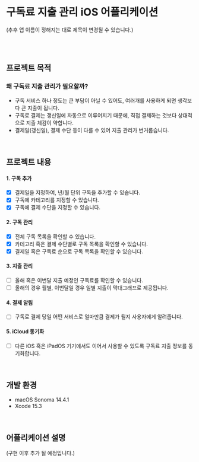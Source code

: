# 구독료 지출 관리 iOS 어플리케이션

(추후 앱 이름이 정해지는 대로 제목이 변경될 수 있습니다.)

<br><br>

## 프로젝트 목적
### 왜 구독료 지출 관리가 필요할까?
- 구독 서비스 하나 정도는 큰 부담이 아닐 수 있어도, 여러개를 사용하게 되면 생각보다 큰 지출이 됩니다.
- 구독료 결제는 갱신일에 자동으로 이루어지기 때문에, 직접 결제하는 것보다 상대적으로 지출 체감이 약합니다.
- 결제일(갱신일), 결제 수단 등이 다를 수 있어 지출 관리가 번거롭습니다.

<br>

## 프로젝트 내용
#### 1. 구독 추가
- [X] 결제일을 지정하여, 년/월 단위 구독을 추가할 수 있습니다.
- [X] 구독에 카테고리를 지정할 수 있습니다.
- [X] 구독에 결제 수단을 지정할 수 있습니다.
#### 2. 구독 관리
- [X] 전체 구독 목록을 확인할 수 있습니다.
- [X] 카테고리 혹은 결제 수단별로 구독 목록을 확인할 수 있습니다.
- [X] 결제일 혹은 구독료 순으로 구독 목록을 확인할 수 있습니다.
#### 3. 지출 관리
- [ ] 올해 혹은 이번달 지출 예정인 구독료를 확인할 수 있습니다.
- [ ] 올해의 경우 월별, 이번달일 경우 일별 지출이 막대그래프로 제공됩니다.
#### 4. 결제 알림
- [ ] 구독료 결제 당일 어떤 서비스로 얼마만큼 결제가 될지 사용자에게 알려줍니다.
#### 5. iCloud 동기화
- [ ] 다른 iOS 혹은 iPadOS 기기에서도 이어서 사용할 수 있도록 구독료 지출 정보를 동기화합니다.

<br>

## 개발 환경
- macOS Sonoma 14.4.1
- Xcode 15.3

<br>

## 어플리케이션 설명
(구현 이후 추가 될 예정입니다.)
